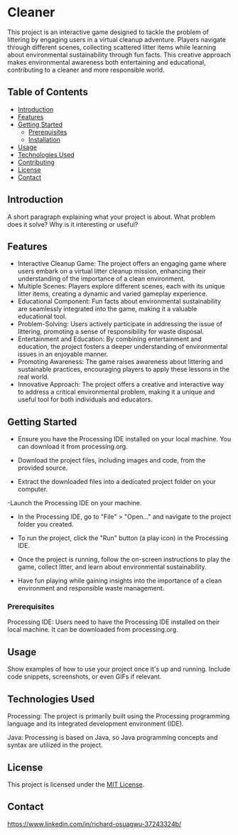 # Cleaner

This project is an interactive game designed to tackle the problem of littering by engaging users in a virtual cleanup adventure. Players navigate through different scenes, collecting scattered litter items while learning about environmental sustainability through fun facts. This creative approach makes environmental awareness both entertaining and educational, contributing to a cleaner and more responsible world.

## Table of Contents
- [Introduction](#introduction)
- [Features](#features)
- [Getting Started](#getting-started)
  - [Prerequisites](#prerequisites)
  - [Installation](#installation)
- [Usage](#usage)
- [Technologies Used](#technologies-used)
- [Contributing](#contributing)
- [License](#license)
- [Contact](#contact)

## Introduction
A short paragraph explaining what your project is about. What problem does it solve? Why is it interesting or useful?

## Features
- Interactive Cleanup Game: The project offers an engaging game where users embark on a virtual litter cleanup mission, enhancing their understanding of the importance of a clean environment.
- Multiple Scenes: Players explore different scenes, each with its unique litter items, creating a dynamic and varied gameplay experience.
- Educational Component: Fun facts about environmental sustainability are seamlessly integrated into the game, making it a valuable educational tool.
- Problem-Solving: Users actively participate in addressing the issue of littering, promoting a sense of responsibility for waste disposal.
- Entertainment and Education: By combining entertainment and education, the project fosters a deeper understanding of environmental issues in an enjoyable manner.
- Promoting Awareness: The game raises awareness about littering and sustainable practices, encouraging players to apply these lessons in the real world.
- Innovative Approach: The project offers a creative and interactive way to address a critical environmental problem, making it a unique and useful tool for both individuals and educators.

## Getting Started
- Ensure you have the Processing IDE installed on your local machine. You can download it from processing.org.

- Download the project files, including images and code, from the provided source.

- Extract the downloaded files into a dedicated project folder on your computer.

-Launch the Processing IDE on your machine.

- In the Processing IDE, go to "File" > "Open..." and navigate to the project folder you created.

- To run the project, click the "Run" button (a play icon) in the Processing IDE.

- Once the project is running, follow the on-screen instructions to play the game, collect litter, and learn about environmental sustainability.

- Have fun playing while gaining insights into the importance of a clean environment and responsible waste management.

### Prerequisites
Processing IDE: Users need to have the Processing IDE installed on their local machine. It can be downloaded from processing.org.

## Usage
Show examples of how to use your project once it's up and running. Include code snippets, screenshots, or even GIFs if relevant.

## Technologies Used
Processing: The project is primarily built using the Processing programming language and its integrated development environment (IDE).

Java: Processing is based on Java, so Java programming concepts and syntax are utilized in the project.

## License
This project is licensed under the [MIT License](LICENSE).

## Contact
https://www.linkedin.com/in/richard-osuagwu-37243324b/
